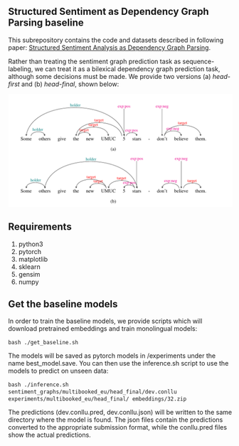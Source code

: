 ## Structured Sentiment as Dependency Graph Parsing baseline

This subrepository contains the code and datasets described in following paper: [Structured Sentiment Analysis as Dependency Graph Parsing]().

Rather than treating the sentiment graph prediction task as sequence-labeling, we can treat it as a bilexical dependency graph prediction task, although some decisions must be made. We provide two versions (a) *head-first* and (b) *head-final*, shown below:

![bilexical](./figures/bilexical.png)


## Requirements

1. python3
2. pytorch
3. matplotlib
4. sklearn
5. gensim
6. numpy

## Get the baseline models

In order to train the baseline models, we provide scripts which will download pretrained embeddings and train monolingual models:

```
bash ./get_baseline.sh
```

The models will be saved as pytorch models in /experiments under the name best_model.save. You can then use the inference.sh script to use the models to predict on unseen data:

```
bash ./inference.sh sentiment_graphs/multibooked_eu/head_final/dev.conllu experiments/multibooked_eu/head_final/ embeddings/32.zip
```

The predictions (dev.conllu.pred, dev.conllu.json) will be written to the same directory where the model is found. The json files contain the predictions converted to the appropriate submission format, while the conllu.pred files show the actual predictions.
